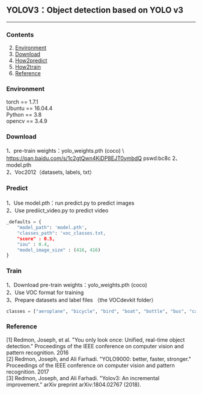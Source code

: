 ## YOLOV3：Object detection based on YOLO v3
---

### Contents 

2. [Environment](#所需环境)
3. [Download](#文件下载)
4. [How2predict](#预测步骤)
5. [How2train](#训练步骤)
6. [Reference](#Reference)

### Environment
torch == 1.7.1 \
Ubuntu == 16.04.4 \
Python == 3.8 \
opencv == 3.4.9

### Download
1、pre-train weights：yolo_weights.pth (coco)  \  https://pan.baidu.com/s/1c2gtQwn4KjDP8EJT0ymbdQ pswd:bc8c
2、model.pth \
2、Voc2012（datasets, labels, txt）



### Predict
#### 
1、Use model.pth：run predict.py to predict images \
2、Use prediict_video.py to predict video
```python
_defaults = {
    "model_path": 'model.pth',
    "classes_path": 'voc_classes.txt,
    "score" : 0.5,
    "iou" : 0.4,
    "model_image_size" : (416, 416)
}

```


### Train
1、Download pre-train weights：yolo_weights.pth (coco) \
2、Use VOC format for training \
3、Prepare datasets and label files （the VOCdevkit folder）
```python
classes = ["aeroplane", "bicycle", "bird", "boat", "bottle", "bus", "car", "cat", "chair", "cow", "diningtable", "dog", "horse", "motorbike", "person", "pottedplant", "sheep", "sofa", "train", "tvmonitor"]
```

### Reference 

[1]	Redmon, Joseph, et al. "You only look once: Unified, real-time object detection." Proceedings of the IEEE conference on computer vision and pattern recognition. 2016 \
[2]	Redmon, Joseph, and Ali Farhadi. "YOLO9000: better, faster, stronger." Proceedings of the IEEE conference on computer vision and pattern recognition. 2017 \
[3]	Redmon, Joseph, and Ali Farhadi. "Yolov3: An incremental improvement." arXiv preprint arXiv:1804.02767 (2018).
